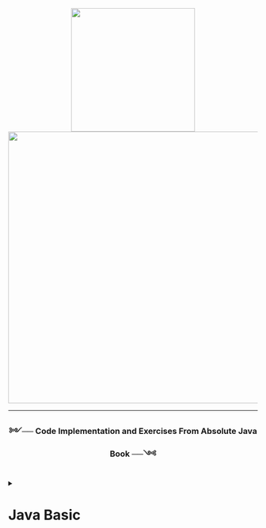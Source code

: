 
<div id="title" align="center">
  <img src="https://cdn.discordapp.com/attachments/1022316009077608593/1062441056102256770/Varssslk_1.png" width="250" />
</div>

<div id="title" align="center">
  <img src="https://cdn.discordapp.com/attachments/1022316009077608593/1062432667926282240/Ekran_goruntusu_2023-01-10_210611.jpg" width="550" />
</div>
   
   ---
   
   <div id="down-title" align="center">
 <h3>༻── Code Implementation and Exercises From Absolute Java Book ──༺<h3>
</div>
   
   <details>
     <summary><h1>Java Basic</h1></summary>

<!--Primitive Types-->
     
<details>
     <summary><h2>Primitive Types</h2></summary>
   
### [Primitive Types](https://github.com/erenuygur/EfficientHouseJava/blob/main/src/lessons/l1/PrimitiveTypes.java) </br> </br>
       
###   Topic:
####  Primitive Types </br>   

###   Context:
####  Primitive Types: byte, short, int, long, float, double </br>

###   Lesson Date:
####  23.09.2022 </br> 
     
</details>

---

<!--Expressions and Assigment and Operators -->

<details>
     <summary><h2>Expressions and Assigment</h2></summary>
   
### [Expressions and Assigment](https://github.com/erenuygur/EfficientHouseJava/blob/main/src/lessons/l2/ExpressionsAndAssignment.java) </br> </br> 
       
###   Topic:
####  Expressions and Assigment </br> 

###   Context:
####  Variable Expression and Variable Assignment (dec. init.) </br> 

###   Lesson Date:
####  23.09.2022 </br> 
     
</details>

---

<!--Primitive Types-->

<details>
     <summary><h2>Primitive Types</h2></summary>
   
### [Primitive Types](https://github.com/erenuygur/EfficientHouseJava/blob/main/src/lessons/l1/PrimitiveTypes.java) </br> </br> </br>
       
###   Topic:
####  Primitive Types </br> </br>  

###   Context:
####  Primitive Types: byte, short, int, long, float, double

###   Lesson Date:
####  23.09.2022 </br> </br>
     
</details>

</details>


